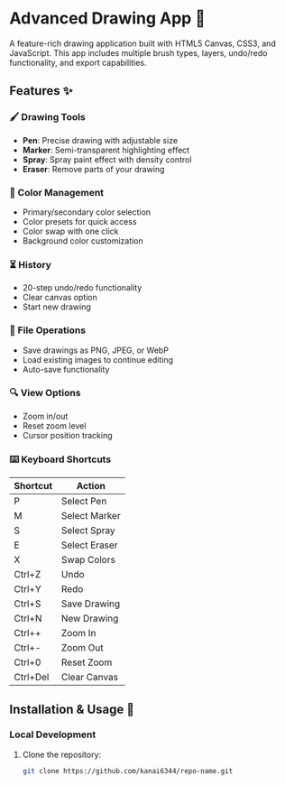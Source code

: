 # Advanced Drawing App 🎨

A feature-rich drawing application built with HTML5 Canvas, CSS3, and JavaScript. This app includes multiple brush types, layers, undo/redo functionality, and export capabilities.


## Features ✨

### 🖌️ Drawing Tools
- **Pen**: Precise drawing with adjustable size
- **Marker**: Semi-transparent highlighting effect
- **Spray**: Spray paint effect with density control
- **Eraser**: Remove parts of your drawing

### 🎨 Color Management
- Primary/secondary color selection
- Color presets for quick access
- Color swap with one click
- Background color customization

### ⏳ History
- 20-step undo/redo functionality
- Clear canvas option
- Start new drawing

### 💾 File Operations
- Save drawings as PNG, JPEG, or WebP
- Load existing images to continue editing
- Auto-save functionality

### 🔍 View Options
- Zoom in/out
- Reset zoom level
- Cursor position tracking

### ⌨️ Keyboard Shortcuts
| Shortcut       | Action          |
|----------------|-----------------|
| P              | Select Pen      |
| M              | Select Marker   |
| S              | Select Spray    |
| E              | Select Eraser   |
| X              | Swap Colors     |
| Ctrl+Z         | Undo            |
| Ctrl+Y         | Redo            |
| Ctrl+S         | Save Drawing    |
| Ctrl+N         | New Drawing     |
| Ctrl++         | Zoom In         |
| Ctrl+-         | Zoom Out        |
| Ctrl+0         | Reset Zoom      |
| Ctrl+Del       | Clear Canvas    |

## Installation & Usage 🚀


### Local Development
1. Clone the repository:
   ```bash
   git clone https://github.com/kanai6344/repo-name.git
